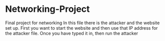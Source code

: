 # Networking-Project
Final project for networking
In this file there is the attacker and the website set up. First you want to start the website and then use that IP address for the attacker file. Once you have typed it in, then run the attacker
